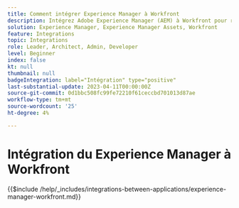 ```yaml
---
title: Comment intégrer Experience Manager à Workfront
description: Intégrez Adobe Experience Manager (AEM) à Workfront pour rationaliser vos opérations marketing.
solution: Experience Manager, Experience Manager Assets, Workfront
feature: Integrations
topic: Integrations
role: Leader, Architect, Admin, Developer
level: Beginner
index: false
kt: null
thumbnail: null
badgeIntegration: label="Intégration" type="positive"
last-substantial-update: 2023-04-11T00:00:00Z
source-git-commit: 0d1bbc508fc99fe72210f61ceccbd701013d87ae
workflow-type: tm+mt
source-wordcount: '25'
ht-degree: 4%

---
```



# Intégration du Experience Manager à Workfront

{{$include /help/_includes/integrations-between-applications/experience-manager-workfront.md}}
